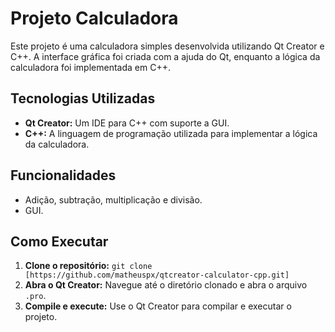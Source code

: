 # Projeto Calculadora

Este projeto é uma calculadora simples desenvolvida utilizando Qt Creator e C++. A interface gráfica foi criada com a ajuda do Qt, enquanto a lógica da calculadora foi implementada em C++.

## Tecnologias Utilizadas
- **Qt Creator:** Um IDE para C++ com suporte a GUI.
- **C++:** A linguagem de programação utilizada para implementar a lógica da calculadora.

## Funcionalidades
- Adição, subtração, multiplicação e divisão.
- GUI.

## Como Executar
1. **Clone o repositório:** `git clone [https://github.com/matheuspx/qtcreator-calculator-cpp.git]`
2. **Abra o Qt Creator:** Navegue até o diretório clonado e abra o arquivo `.pro`.
3. **Compile e execute:** Use o Qt Creator para compilar e executar o projeto.


